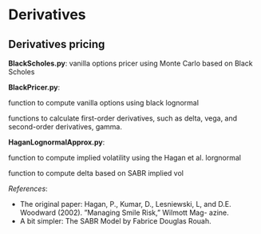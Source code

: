 # Derivatives
## Derivatives pricing

__BlackScholes.py__: vanilla options pricer using Monte Carlo based on Black Scholes

__BlackPricer.py__: 

function to compute vanilla options using black lognormal

functions to calculate first-order derivatives, such as delta, vega, and second-order derivatives, gamma.

__HaganLognormalApprox.py__:

function to compute implied volatility using the Hagan et al. lorgnormal

function to compute delta based on SABR implied vol

*References*:

- The original paper: Hagan, P., Kumar, D., Lesniewski, L, and D.E. Woodward (2002). ”Managing Smile Risk,” Wilmott Mag- azine.
- A bit simpler: The SABR Model by Fabrice Douglas Rouah.
